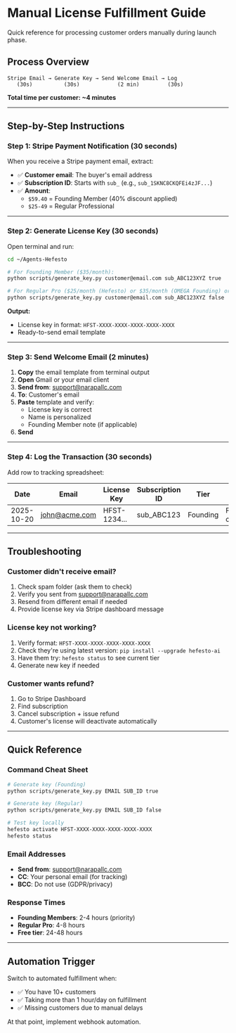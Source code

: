 # Manual License Fulfillment Guide

Quick reference for processing customer orders manually during launch phase.

## Process Overview

```
Stripe Email → Generate Key → Send Welcome Email → Log
   (30s)          (30s)            (2 min)         (30s)
```

**Total time per customer: ~4 minutes**

---

## Step-by-Step Instructions

### Step 1: Stripe Payment Notification (30 seconds)

When you receive a Stripe payment email, extract:

- ✅ **Customer email**: The buyer's email address
- ✅ **Subscription ID**: Starts with `sub_` (e.g., `sub_1SKNC8CKQFEi4zJF...`)
- ✅ **Amount**: 
  - `$59.40` = Founding Member (40% discount applied)
  - `$25-49` = Regular Professional

---

### Step 2: Generate License Key (30 seconds)

Open terminal and run:

```bash
cd ~/Agents-Hefesto

# For Founding Member ($35/month):
python scripts/generate_key.py customer@email.com sub_ABC123XYZ true

# For Regular Pro ($25/month (Hefesto) or $35/month (OMEGA Founding) or $49/month (OMEGA Pro)):
python scripts/generate_key.py customer@email.com sub_ABC123XYZ false
```

**Output:**
- License key in format: `HFST-XXXX-XXXX-XXXX-XXXX-XXXX`
- Ready-to-send email template

---

### Step 3: Send Welcome Email (2 minutes)

1. **Copy** the email template from terminal output
2. **Open** Gmail or your email client
3. **Send from**: support@narapallc.com
4. **To**: Customer's email
5. **Paste** template and verify:
   - License key is correct
   - Name is personalized
   - Founding Member note (if applicable)
6. **Send**

---

### Step 4: Log the Transaction (30 seconds)

Add row to tracking spreadsheet:

| Date | Email | License Key | Subscription ID | Tier | Notes |
|------|-------|-------------|-----------------|------|-------|
| 2025-10-20 | john@acme.com | HFST-1234... | sub_ABC123 | Founding | First customer! |

---

## Troubleshooting

### Customer didn't receive email?

1. Check spam folder (ask them to check)
2. Verify you sent from support@narapallc.com
3. Resend from different email if needed
4. Provide license key via Stripe dashboard message

### License key not working?

1. Verify format: `HFST-XXXX-XXXX-XXXX-XXXX-XXXX`
2. Check they're using latest version: `pip install --upgrade hefesto-ai`
3. Have them try: `hefesto status` to see current tier
4. Generate new key if needed

### Customer wants refund?

1. Go to Stripe Dashboard
2. Find subscription
3. Cancel subscription + issue refund
4. Customer's license will deactivate automatically

---

## Quick Reference

### Command Cheat Sheet

```bash
# Generate key (Founding)
python scripts/generate_key.py EMAIL SUB_ID true

# Generate key (Regular)
python scripts/generate_key.py EMAIL SUB_ID false

# Test key locally
hefesto activate HFST-XXXX-XXXX-XXXX-XXXX-XXXX
hefesto status
```

### Email Addresses

- **Send from**: support@narapallc.com
- **CC**: Your personal email (for tracking)
- **BCC**: Do not use (GDPR/privacy)

### Response Times

- **Founding Members**: 2-4 hours (priority)
- **Regular Pro**: 4-8 hours
- **Free tier**: 24-48 hours

---

## Automation Trigger

Switch to automated fulfillment when:
- ✅ You have 10+ customers
- ✅ Taking more than 1 hour/day on fulfillment
- ✅ Missing customers due to manual delays

At that point, implement webhook automation.

